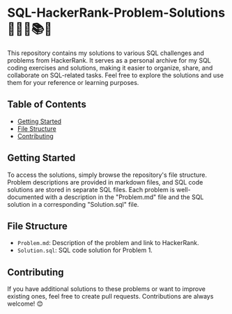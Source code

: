 # SQL-HackerRank-Problem-Solutions 👩🏻‍💻📚📝
This repository contains my solutions to various SQL challenges and problems from HackerRank. It serves as a personal archive for my SQL coding exercises and solutions, making it easier to organize, share, and collaborate on SQL-related tasks. Feel free to explore the solutions and use them for your reference or learning purposes.

## Table of Contents
- [Getting Started](#getting-started)
- [File Structure](#file-structure)
- [Contributing](#contributing)

## Getting Started
To access the solutions, simply browse the repository's file structure. Problem descriptions are provided in markdown files, and SQL code solutions are stored in separate SQL files. Each problem is well-documented with a description in the "Problem.md" file and the SQL solution in a corresponding "Solution.sql" file.

## File Structure
- `Problem.md`: Description of the problem and link to HackerRank.
- `Solution.sql`: SQL code solution for Problem 1.

## Contributing
If you have additional solutions to these problems or want to improve existing ones, feel free to create pull requests. Contributions are always welcome! 😊

